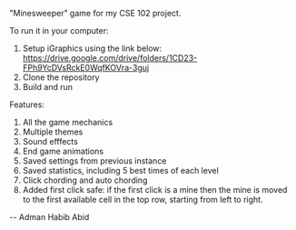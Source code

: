 "Minesweeper" game for my CSE 102 project.

To run it in your computer:
1. Setup iGraphics using the link below:
    https://drive.google.com/drive/folders/1CD23-FPh9YcDVsRckE0WqfKOVra-3guj
2. Clone the repository
3. Build and run

Features:
1. All the game mechanics
2. Multiple themes
3. Sound efffects
4. End game animations
5. Saved settings from previous instance
6. Saved statistics, including 5 best times of each level
7. Click chording and auto chording
8. Added first click safe:
    if the first click is a mine then the mine is moved to the first available cell
    in the top row, starting from left to right.


-- Adman Habib Abid